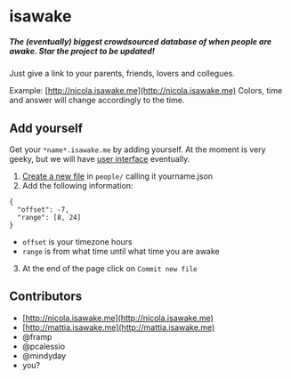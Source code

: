 # isawake

##### The (eventually) biggest crowdsourced database of when people are awake. Star the project to be updated!

Just give a link to your parents, friends, lovers and collegues.

Example: [http://nicola.isawake.me](http://nicola.isawake.me)
Colors, time and answer will change accordingly to the time.

## Add yourself
Get your `*name*.isawake.me` by adding yourself. At the moment is very geeky, but we will have [user interface](https://github.com/nicolagreco/isawake/issues/9) eventually.

1.  [Create a new file](https://github.com/nicolagreco/isawake/new/master/people) in `people/` calling it yourname.json
2. Add the following information:
```
{
  "offset": -7,
  "range": [8, 24]
}
```

- `offset` is your timezone hours
- `range` is from what time until what time you are awake

3. At the end of the page click on `Commit new file`

## Contributors
 - [http://nicola.isawake.me](http://nicola.isawake.me)
 - [http://mattia.isawake.me](http://mattia.isawake.me)
 - @framp
 - @pcalessio
 - @mindyday
 - you?
